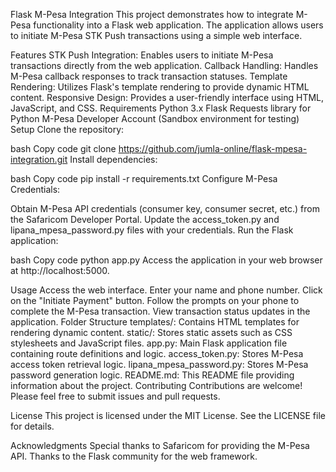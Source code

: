 Flask M-Pesa Integration
This project demonstrates how to integrate M-Pesa functionality into a Flask web application. The application allows users to initiate M-Pesa STK Push transactions using a simple web interface.

Features
STK Push Integration: Enables users to initiate M-Pesa transactions directly from the web application.
Callback Handling: Handles M-Pesa callback responses to track transaction statuses.
Template Rendering: Utilizes Flask's template rendering to provide dynamic HTML content.
Responsive Design: Provides a user-friendly interface using HTML, JavaScript, and CSS.
Requirements
Python 3.x
Flask
Requests library for Python
M-Pesa Developer Account (Sandbox environment for testing)
Setup
Clone the repository:

bash
Copy code
git clone https://github.com/jumla-online/flask-mpesa-integration.git
Install dependencies:

bash
Copy code
pip install -r requirements.txt
Configure M-Pesa Credentials:

Obtain M-Pesa API credentials (consumer key, consumer secret, etc.) from the Safaricom Developer Portal.
Update the access_token.py and lipana_mpesa_password.py files with your credentials.
Run the Flask application:

bash
Copy code
python app.py
Access the application in your web browser at http://localhost:5000.

Usage
Access the web interface.
Enter your name and phone number.
Click on the "Initiate Payment" button.
Follow the prompts on your phone to complete the M-Pesa transaction.
View transaction status updates in the application.
Folder Structure
templates/: Contains HTML templates for rendering dynamic content.
static/: Stores static assets such as CSS stylesheets and JavaScript files.
app.py: Main Flask application file containing route definitions and logic.
access_token.py: Stores M-Pesa access token retrieval logic.
lipana_mpesa_password.py: Stores M-Pesa password generation logic.
README.md: This README file providing information about the project.
Contributing
Contributions are welcome! Please feel free to submit issues and pull requests.

License
This project is licensed under the MIT License. See the LICENSE file for details.

Acknowledgments
Special thanks to Safaricom for providing the M-Pesa API.
Thanks to the Flask community for the web framework.
